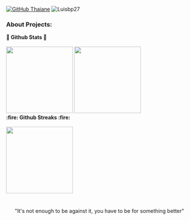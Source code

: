 [![GitHub Thaiane](https://img.shields.io/github/followers/Luisbp27?label=follow&style=social)](https://github.com/Luisbp27)
<img src="https://komarev.com/ghpvc/?username=Luisbp27&label=Profile%20views&color=59405c&style=flat" alt="Luisbp27" />

### About Projects:
	
<summary><b>🌟 Github Stats 🌟</b></summary>
<br/>
<img height="180em" src="https://github-readme-stats.vercel.app/api?username=Luisbp27&show_icons=true&theme=react&hide_border=true&&count_private=true&include_all_commits=true" />
<img height="180em" src="https://github-readme-stats.vercel.app/api/top-langs/?username=Luisbp27&exclude_repo=KNN-Image-Classification&show_icons=true&hide_border=true&layout=compact&langs_count=8&theme=react"/>
	
<summary><b> :fire: Github Streaks :fire: </b></summary>
<br/>
<img height="180em" src="https://github-readme-streak-stats.herokuapp.com/?user=Luisbp27&hide_border=true&hide=jupyter notebook&theme=react" />

#
<div align="center">
	
"It's not enough to be against it, you have to be for something better"
</div>
